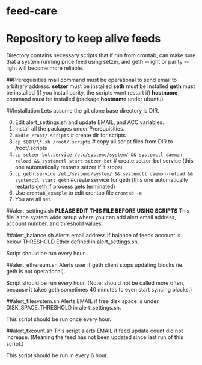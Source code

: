# feed-care 
# Repository to keep alive feeds
Directory contains necessary scripts that if run from crontab, can make sure that a system running price feed using setzer, and geth --light or parity --light will become more reliable.

##Prerequisities
**mail** command must be operational to send email to arbitrary address. 
**setzer** must be installed
**seth** must be installed
**geth** must be installed (if you install parity, the scripts wont restart it)
**hostname** command must be installed (package **hostname** under ubuntu)

##Installation
Lets assume the git clone base directory is DIR.

0. Edit alert\_settings.sh and update EMAIL, and ACC variables.
1. Install all the packages under Prerequisities.
2. `mkdir /root/.scripts` # create dir for scripts
3. `cp $DIR/\*.sh /root/.scripts` # copy all script files from DIR to /root/.scripts
4. `cp setzer-bot.service /etc/systemd/system/ && systemctl daemon-reload && systemctl start setzer-bot` # create setzer-bot service (this one automatically restarts setzer if it stops)
5. `cp geth.service /etc/systemd/system/ && systemctl daemon-reload && systemctl start geth`  #create service for geth (this one automatically restarts geth if process gets terminated) 
6. Use `crontab_example` to edit crontab file `crontab -e`
7. You are all set. 

##alert_settings.sh
**PLEASE EDIT THIS FILE BEFORE USING SCRIPTS**
This file is the system wide setup where you can add alert email address, account number, and threshold values.

##alert_balance.sh
Alerts email address if balance of feeds account is below THRESHOLD Ether defined in alert_settings.sh.

Script should be run every hour. 

##alert_ethereum.sh
Alerts user if geth client stops updating blocks (ie. geth is not operational). 

Script should be run every hour. (Note: should not be called more often, because it takes geth sometimes 40 minutes to even start syncing blocks.)

##alert_filesystem.sh
Alerts EMAIL if free disk space is under DISK_SPACE_THRESHOLD in alert_settings.sh.

This script should be run once every hour.

##alert_txcount.sh
This script alerts EMAIL if feed update count did not increase. (Meaning the feed has not been updated since last run of this script.)

This script should be run in every 6 hour.
